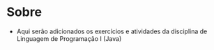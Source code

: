 # Sobre
- Aqui serão adicionados os exercícios e atividades da disciplina de Linguagem de Programação I (Java)
